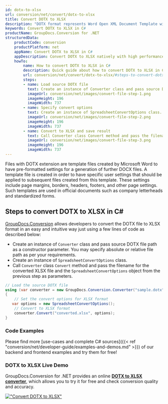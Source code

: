 ```yaml
---
id: dotx-to-xlsx
url: conversion/net/convert/dotx-to-xlsx
title: Convert DOTX to XLSX
description: "DOTX format represents Word Open XML Document Template with .dotx extension. Learn how to convert DOTX to XLSX file programmatically in C# language using GroupDocs.Conversion for .NET library."
keywords: Convert DOTX to XLSX in C#
productName: GroupDocs.Conversion for .NET
structuredData:
    productCode: conversion
    productPlatform: net
    appName: Convert DOTX to XLSX in C#
    appDescription: Convert DOTX to XLSX natively with high performance using C# language and server side GroupDocs.Conversion for .NET APIs, without the use of any software like Microsoft or Open Office.
    howTo:
        name: How to convert DOTX to XLSX in C# 
        description: Quick guide about how to convert DOTX to XLSX in C# with high performance and accuracy.
        url: conversion/net/convert/dotx-to-xlsx/#steps-to-convert-dotx-to-xlsx-in-c
        steps:
        - name: Load source DOTX file 
          text: Create an instance of Converter class and pass source DOTX file path as a constructor parameter. You may specify absolute or relative file path as per your requirements. 
          imageUrl: conversion/net/images/convert-file-step-1.png
          imageHeight: 196
          imageWidth: 737
        - name: Specify convert options 
          text: Create an instance of SpreadsheetConvertOptions class.
          imageUrl: conversion/net/images/convert-file-step-2.png
          imageHeight: 196
          imageWidth: 737
        - name: Convert to XLSX and save result 
          text: Call Converter class Convert method and pass the filename for the converted HTML file and the SpreadsheetConvertOptions object from the previous step as parameters.
          imageUrl: conversion/net/images/convert-file-step-3.png
          imageHeight: 196
          imageWidth: 737
---
```


Files with DOTX extension are template files created by Microsoft Word to have pre-formatted settings for a generation of further DOCX files. A template file is created in order to have specific user settings that should be applied to subsequent files created from this template. These settings include page margins, borders, headers, footers, and other page settings. Such templates are used in official documents such as company letterheads and standardized forms.

## Steps to convert DOTX to XLSX in C#

[GroupDocs.Conversion](https://products.groupdocs.com/conversion/net) allows developers to convert the DOTX file to XLSX format in an easy and intuitive way just using a few lines of code as described below:

* Create an instance of `Converter` class and pass source DOTX file path as a constructor parameter. You may specify absolute or relative file path as per your requirements. 
* Create an instance of `SpreadsheetConvertOptions` class.
* Call `Converter` class `Convert` method and pass the filename for the converted XLSX file and the `SpreadsheetConvertOptions` object from the previous step as parameters.

```csharp
// Load the source DOTX file
using (var converter = new GroupDocs.Conversion.Converter("sample.dotx"))
{
    // Set the convert options for XLSX format
   var options = new SpreadsheetConvertOptions();
    // Convert to XLSX format
    converter.Convert("converted.xlsx", options);
}
```

### Code Examples

Please find more [use-cases and complete C# sources]({{< ref "conversion/net/developer-guide/examples-and-demos.md" >}}) of our backend and frontend examples and try them for free!

### DOTX to XLSX Live Demo

GroupDocs.Conversion for .NET provides an online [**DOTX to XLSX converter**](https://products.groupdocs.app/conversion/dotx-to-xlsx), which allows you to try it for free and check conversion quality and accuracy.

[!["Convert DOTX to XLSX"](conversion/net/images/convert-to-xlsx/convert-dotx-to-xlsx.png)](https://products.groupdocs.app/conversion/dotx-to-xlsx)